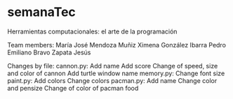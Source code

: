 # semanaTec
Herramientas computacionales: el arte de la programación

Team members:
        María José Mendoza Muñiz
        Ximena González Ibarra
        Pedro Emiliano Bravo Zapata
        Jesús

Changes by file:
        cannon.py:
                  Add name
                  Add score
                  Change of speed, size and color of cannon
                  Add turtle window name
        memory.py:
                   Change font size
        paint.py: 
                  Add colors
                  Change colors
        pacman.py:
                  Add name
                  Change color and pensize
                  Change of color of pacman food
